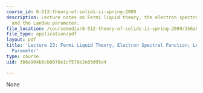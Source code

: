 ```yaml
---
course_id: 8-512-theory-of-solids-ii-spring-2009
description: Lecture notes on Fermi liquid theory, the electron spectral function,
  and the Landau parameter.
file_location: /coursemedia/8-512-theory-of-solids-ii-spring-2009/3b6a904b8cb8078e1cf570e2e03d95a4_MIT8_512s09_lec23_24.pdf
file_type: application/pdf
layout: pdf
title: 'Lecture 23: Fermi Liquid Theory, Electron Spectral Function; Lecture 24: Landau
  Parameter'
type: course
uid: 3b6a904b8cb8078e1cf570e2e03d95a4

---
```

None